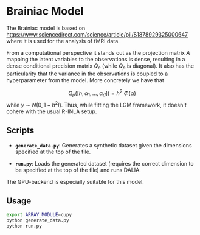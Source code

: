 # Brainiac Model 

The Brainiac model is based on https://www.sciencedirect.com/science/article/pii/S1878929325000647 where it is used for the analysis of fMRI data.

From a computational perspective it stands out as the projection matrix $A$ mapping the latent variables to the observations is dense, resulting in a dense conditional precision matrix $Q_c$ (while $Q_p$ is diagonal). It also has the particularity that the variance in the observations is coupled to a hyperparameter from the model. More concretely we have that 

$$
Q_p([h, \alpha_1, ..., \alpha_d]) = h^2 \ \Phi(\alpha)
$$
while $y \sim N(0, 1-h^2 I)$. 
Thus, while fitting the LGM framework, it doesn't cohere with the usual R-INLA setup.


## Scripts

- **`generate_data.py`**: Generates a synthetic dataset given the dimensions specified at the top of the file. 

- **`run.py`**: Loads the generated dataset (requires the correct dimension to be specified at the top of the file) and runs DALIA. 

The GPU-backend is especially suitable for this model. 

## Usage

```bash
export ARRAY_MODULE=cupy
python generate_data.py
python run.py
